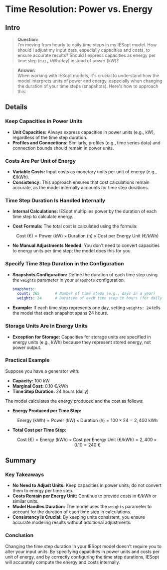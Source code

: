 # Time Resolution: Power vs. Energy

## Intro

> **Question:**  
> I'm moving from hourly to daily time steps in my IESopt model. How should I adjust my input data, especially capacities and costs, to ensure accurate results? Should I express capacities as energy per time step (e.g., kWh/day) instead of power (kW)?

> **Answer:**  
> When working with IESopt models, it's crucial to understand how the model interprets units of power and energy, especially when changing the duration of your time steps (snapshots). Here's how to approach this:

## Details

### Keep Capacities in Power Units

- **Unit Capacities:** Always express capacities in power units (e.g., kW), regardless of the time step duration.
- **Profiles and Connections:** Similarly, profiles (e.g., time series data) and connection bounds should remain in power units.

### Costs Are Per Unit of Energy

- **Variable Costs:** Input costs as monetary units per unit of energy (e.g., €/kWh).
- **Consistency:** This approach ensures that cost calculations remain accurate, as the model internally accounts for time step durations.

### Time Step Duration Is Handled Internally

- **Internal Calculations:** IESopt multiplies power by the duration of each time step to calculate energy.
- **Cost Formula:** The total cost is calculated using the formula:
  
  $$
  \text{Cost (€)} = \text{Power (kW)} \times \text{Duration (h)} \times \text{Cost per Energy Unit (€/kWh)}
  $$
  
- **No Manual Adjustments Needed:** You don't need to convert capacities to energy units per time step; the model does this for you.

### Specify Time Step Duration in the Configuration

- **Snapshots Configuration:** Define the duration of each time step using the `weights` parameter in your `snapshots` configuration.
  
  ```yaml
  snapshots:
    count: 365       # Number of time steps (e.g., days in a year)
    weights: 24      # Duration of each time step in hours (for daily steps)
  ```

- **Example:** If each time step represents one day, setting `weights: 24` tells the model that each snapshot spans 24 hours.

### Storage Units Are in Energy Units

- **Exception for Storage:** Capacities for storage units are specified in energy units (e.g., kWh) because they represent stored energy, not power output.

### Practical Example

Suppose you have a generator with:

- **Capacity:** 100 kW
- **Marginal Cost:** 0.10 €/kWh
- **Time Step Duration:** 24 hours (daily)

The model calculates the energy produced and the cost as follows:

- **Energy Produced per Time Step:**
  
  $$
  \text{Energy (kWh)} = \text{Power (kW)} \times \text{Duration (h)} = 100 \times 24 = 2,400 \text{ kWh}
  $$
  
- **Total Cost per Time Step:**
  
  $$
  \text{Cost (€)} = \text{Energy (kWh)} \times \text{Cost per Energy Unit (€/kWh)} = 2,400 \times 0.10 = 240 \text{ €}
  $$

## Summary

### Key Takeaways

- **No Need to Adjust Units:** Keep capacities in power units; do not convert them to energy per time step.
- **Costs Remain per Energy Unit:** Continue to provide costs in €/kWh or similar units.
- **Model Handles Duration:** The model uses the `weights` parameter to account for the duration of each time step in calculations.
- **Consistency Is Crucial:** By keeping units consistent, you ensure accurate modeling results without additional adjustments.

### Conclusion

Changing the time step duration in your IESopt model doesn't require you to alter your input units. By specifying capacities in power units and costs per unit of energy, and by correctly configuring the time step durations, IESopt will accurately compute the energy and costs internally.